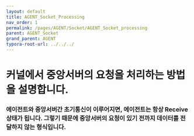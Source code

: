 ```yaml
---
layout: default
title: AGENT_Socket_Processing
nav_order: 1
permalink: /pages/AGENT/Socket/AGENT_Socket_processing
parent: AGENT_Socket
grand_parent: AGENT
typora-root-url: ../../../
---
```


# **커널에서 중앙서버의 요청을 처리하는 방법을 설명합니다.**

### 에이전트와 중앙서버간 초기통신이 이루어지면, 에이전트는 항상 Receive상태가 됩니다.  그렇기 때문에 중앙서버의 요청이 있기 전까지 데이터를 전달하지 않는 형식입니다. 

